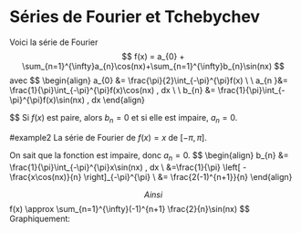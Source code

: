 # Séries de Fourier et Tchebychev

Voici la série de Fourier
$$
f(x) = a_{0} + \sum_{n=1}^{\infty}a_{n}\cos(nx)+\sum_{n=1}^{\infty}b_{n}\sin(nx)
$$
avec
$$
\begin{align}
a_{0} &= \frac{\pi}{2}\int_{-\pi}^{\pi}f(x) \\ \\
a_{n }&= \frac{1}{\pi}\int_{-\pi}^{\pi}f(x)\cos(nx) \, dx \\ \\
b_{n} &= \frac{1}{\pi}\int_{-\pi}^{\pi}f(x)\sin(nx) \, dx
\end{align}

$$
Si $f(x)$ est paire, alors $b_{n} =0$ et si elle est impaire, $a_{n}=0$.

#example2  La série de Fourier de $f(x) = x$ de $[-\pi,\pi]$.

On sait que la fonction est impaire, donc $a_{n} = 0$.
$$
\begin{align}
b_{n} &= \frac{1}{\pi}\int_{-\pi}^{\pi}x\sin(nx) \, dx  \\
&=\frac{1}{\pi} \left[ -\frac{x\cos(nx)}{n} \right]_{-\pi}^{\pi} \\
&= \frac{2(-1)^{n+1}}{n}
\end{align}


$$
Ainsi
$$
f(x) \approx \sum_{n=1}^{\infty}(-1)^{n+1} \frac{2}{n}\sin(nx)
$$
Graphiquement: